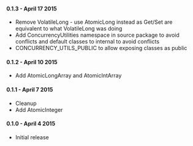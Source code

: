 #### 0.1.3 - April 17 2015
* Remove VolatileLong - use AtomicLong instead as Get/Set are equivalent to what VolatileLong was doing
* Add ConcurrencyUtilities namespace in source package to avoid conflicts and default classes to internal to avoid conflicts
* CONCURRENCY_UTILS_PUBLIC to allow exposing classes as public

#### 0.1.2 - April 10 2015
* Add AtomicLongArray and AtomicIntArray

#### 0.1.1 - April 7 2015
* Cleanup
* Add AtomicInteger

#### 0.1.0 - April 4 2015
* Initial release
